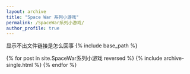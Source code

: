 ```yaml
---
layout: archive
title: "Space War 系列小游戏"
permalink: /SpaceWar系列小游戏/
author_profile: true
---
```


显示不出文件链接是怎么回事
{% include base_path %}

{% for post in site.SpaceWar系列小游戏 reversed %}
  {% include archive-single.html %}
{% endfor %}
